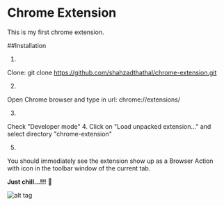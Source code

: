 # Chrome Extension
This is my first chrome extension.


##Installation

1.
  Clone: git clone https://github.com/shahzadthathal/chrome-extension.git
  
2.
 Open Chrome browser and type in url: chrome://extensions/
  
3.
  Check "Developer mode"
4.
  Click on "Load unpacked extension..." and select directory "chrome-extension"

5.
 You should immediately see the extension show up as a Browser Action with  icon in the toolbar window of the current tab.
 
 **Just chill...!!!** :lollipop:
 
 
 ![alt tag](https://raw.githubusercontent.com/shahzadthathal/chrome-extension/master/chrome-extension.png)

